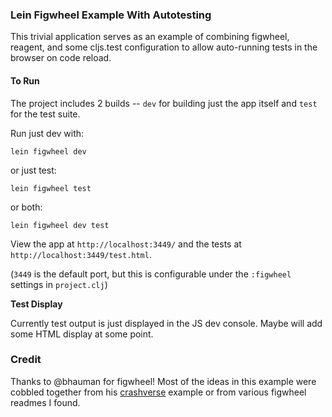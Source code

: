 ### Lein Figwheel Example With Autotesting

This trivial application serves as an example of
combining figwheel, reagent, and some cljs.test configuration
to allow auto-running tests in the browser on code reload.

#### To Run

The project includes 2 builds -- `dev` for building just the app itself
and `test` for the test suite.

Run just dev with:

```
lein figwheel dev
```

or just test:

```
lein figwheel test
```

or both:

```
lein figwheel dev test
```

View the app at `http://localhost:3449/` and the tests at `http://localhost:3449/test.html`.

(`3449` is the default port, but this is configurable under the
`:figwheel` settings in `project.clj`)

__Test Display__

Currently test output is just displayed in the JS dev console. Maybe
will add some HTML display at some point.

### Credit

Thanks to @bhauman for figwheel! Most of the ideas in this example were
cobbled together from his [crashverse](https://github.com/bhauman/crashverse) example
or from various figwheel readmes I found.
